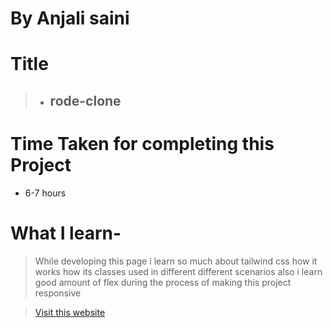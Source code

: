 # By Anjali saini

# Title
  > - ## rode-clone

# Time Taken for completing this Project
  - 6-7 hours
 
# What I learn- 
 
 > While developing this page i learn so much about tailwind css how it works how its classes used in different different scenarios also i learn good 
 amount of flex during the process of making this project responsive
 
 
 > [Visit this website]()

 
  
  


  



